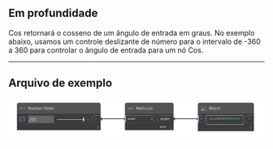 ## Em profundidade
Cos retornará o cosseno de um ângulo de entrada em graus. No exemplo abaixo, usamos um controle deslizante de número para o intervalo de -360 a 360 para controlar o ângulo de entrada para um nó Cos.
___
## Arquivo de exemplo

![Cos](./DSCore.Math.Cos_img.jpg)

